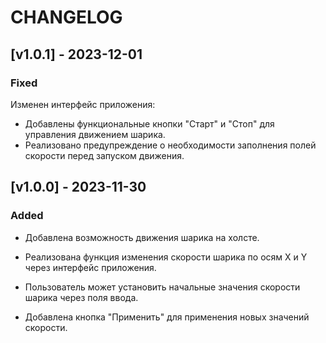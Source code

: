 # CHANGELOG

## [v1.0.1] - 2023-12-01

### Fixed
Изменен интерфейс приложения: 
- Добавлены функциональные кнопки "Старт" и "Стоп" для управления движением шарика.
- Реализовано предупреждение о необходимости заполнения полей скорости перед запуском движения.

## [v1.0.0] - 2023-11-30

### Added
- Добавлена возможность движения шарика на холсте.
- Реализована функция изменения скорости шарика по осям X и Y через интерфейс приложения.
- Пользователь может установить начальные значения скорости шарика через поля ввода.

- Добавлена кнопка "Применить" для применения новых значений скорости.
